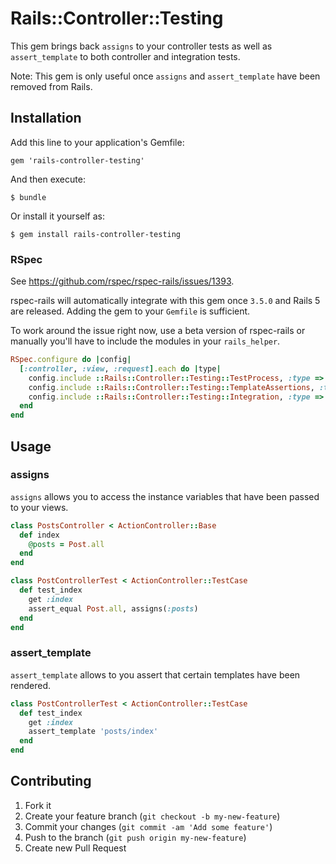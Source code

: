 # Rails::Controller::Testing

This gem brings back `assigns` to your controller tests as well as `assert_template`
to both controller and integration tests.

Note: This gem is only useful once `assigns` and `assert_template` have been
removed from Rails.

## Installation

Add this line to your application's Gemfile:

    gem 'rails-controller-testing'

And then execute:

    $ bundle

Or install it yourself as:

    $ gem install rails-controller-testing

### RSpec

See https://github.com/rspec/rspec-rails/issues/1393.

rspec-rails will automatically integrate with this gem once `3.5.0` and Rails 5 are released.
Adding the gem to your `Gemfile` is sufficient.

To work around the issue right now, use a beta version of rspec-rails or
manually you'll have to include the modules in your `rails_helper`.

```ruby
RSpec.configure do |config|
  [:controller, :view, :request].each do |type|
    config.include ::Rails::Controller::Testing::TestProcess, :type => type
    config.include ::Rails::Controller::Testing::TemplateAssertions, :type => type
    config.include ::Rails::Controller::Testing::Integration, :type => type
  end
end
```

## Usage

### assigns

`assigns` allows you to access the instance variables that have been passed to
your views.

```ruby
class PostsController < ActionController::Base
  def index
    @posts = Post.all
  end
end

class PostControllerTest < ActionController::TestCase
  def test_index
    get :index
    assert_equal Post.all, assigns(:posts)
  end
end
```

### assert_template

`assert_template` allows to you assert that certain templates have been rendered.

```ruby
class PostControllerTest < ActionController::TestCase
  def test_index
    get :index
    assert_template 'posts/index'
  end
end
```

## Contributing

1. Fork it
2. Create your feature branch (`git checkout -b my-new-feature`)
3. Commit your changes (`git commit -am 'Add some feature'`)
4. Push to the branch (`git push origin my-new-feature`)
5. Create new Pull Request
